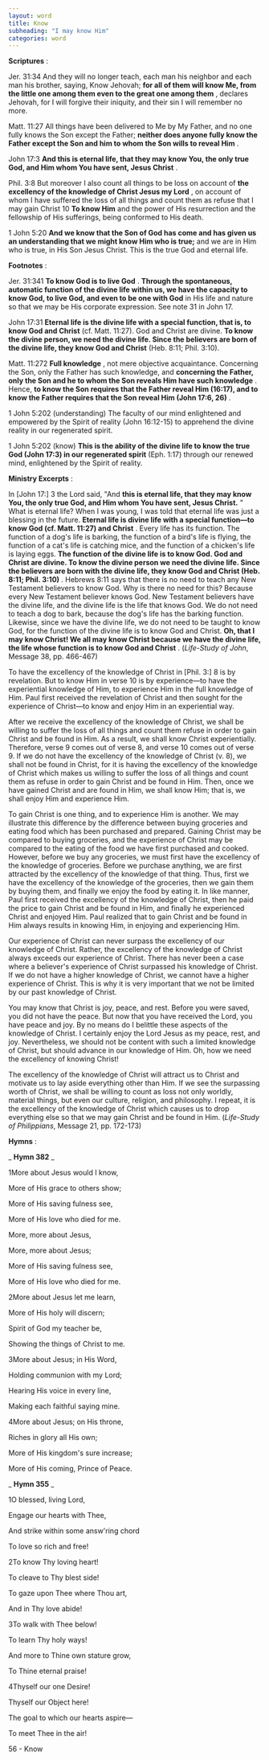 ```yaml
---
layout: word
title: Know
subheading: "I may know Him"
categories: word
---
```


**Scriptures** :

Jer. 31:34 And they will no longer teach, each man his neighbor and each man his brother, saying, Know Jehovah; **for all of them will know Me, from the little one among them even to the great one among them** , declares Jehovah, for I will forgive their iniquity, and their sin I will remember no more.

Matt. 11:27 All things have been delivered to Me by My Father, and no one fully knows the Son except the Father; **neither does anyone fully know the Father except the Son and him to whom the Son wills to reveal Him** .

John 17:3 **And this is eternal life, that they may know You, the only true God, and Him whom You have sent, Jesus Christ** .

Phil. 3:8 But moreover I also count all things to be loss on account of **the excellency of the knowledge of Christ Jesus my Lord** , on account of whom I have suffered the loss of all things and count them as refuse that I may gain Christ 10 **To know Him** and the power of His resurrection and the fellowship of His sufferings, being conformed to His death.

1 John 5:20 **And we know that the Son of God has come and has given us an understanding that we might know Him who is true;** and we are in Him who is true, in His Son Jesus Christ. This is the true God and eternal life.

**Footnotes** :

Jer. 31:341 **To know God is to live God** . **Through the spontaneous, automatic function of the divine life within us, we have the capacity to know God, to live God, and even to be one with God** in His life and nature so that we may be His corporate expression. See note 31 in John 17.

John 17:31 **Eternal life is the divine life with a special function, that is, to know God and Christ** (cf. Matt. 11:27). God and Christ are divine. **To know the divine person, we need the divine life. Since the believers are born of the divine life, they know God and Christ** (Heb. 8:11; Phil. 3:10).

Matt. 11:272 **Full knowledge** , not mere objective acquaintance. Concerning the Son, only the Father has such knowledge, and **concerning the Father, only the Son and he to whom the Son reveals Him have such knowledge** . Hence, **to know the Son requires that the Father reveal Him (16:17), and to know the Father requires that the Son reveal Him (John 17:6, 26)** .

1 John 5:202 (understanding) The faculty of our mind enlightened and empowered by the Spirit of reality (John 16:12-15) to apprehend the divine reality in our regenerated spirit.

1 John 5:202 (know) **This is the ability of the divine life to know the true God (John 17:3) in our regenerated spirit** (Eph. 1:17) through our renewed mind, enlightened by the Spirit of reality.

**Ministry Excerpts** :

In [John 17:] 3 the Lord said, "And **this is eternal life, that they may know You, the only true God, and Him whom You have sent, Jesus Christ.** " What is eternal life? When I was young, I was told that eternal life was just a blessing in the future. **Eternal life is divine life with a special function—to know God (cf. Matt. 11:27) and Christ** . Every life has its function. The function of a dog's life is barking, the function of a bird's life is flying, the function of a cat's life is catching mice, and the function of a chicken's life is laying eggs. **The function of the divine life is to know God. God and Christ are divine. To know the divine person we need the divine life. Since the believers are born with the divine life, they know God and Christ (Heb. 8:11; Phil. 3:10)** . Hebrews 8:11 says that there is no need to teach any New Testament believers to know God. Why is there no need for this? Because every New Testament believer knows God. New Testament believers have the divine life, and the divine life is the life that knows God. We do not need to teach a dog to bark, because the dog's life has the barking function. Likewise, since we have the divine life, we do not need to be taught to know God, for the function of the divine life is to know God and Christ. **Oh, that I may know Christ! We all may know Christ because we have the divine life, the life whose function is to know God and Christ** . (_Life-Study of John_, Message 38, pp. 466-467)

To have the excellency of the knowledge of Christ in [Phil. 3:] 8 is by revelation. But to know Him in verse 10 is by experience—to have the experiential knowledge of Him, to experience Him in the full knowledge of Him. Paul first received the revelation of Christ and then sought for the experience of Christ—to know and enjoy Him in an experiential way.

After we receive the excellency of the knowledge of Christ, we shall be willing to suffer the loss of all things and count them refuse in order to gain Christ and be found in Him. As a result, we shall know Christ experientially. Therefore, verse 9 comes out of verse 8, and verse 10 comes out of verse 9. If we do not have the excellency of the knowledge of Christ (v. 8), we shall not be found in Christ, for it is having the excellency of the knowledge of Christ which makes us willing to suffer the loss of all things and count them as refuse in order to gain Christ and be found in Him. Then, once we have gained Christ and are found in Him, we shall know Him; that is, we shall enjoy Him and experience Him.

To gain Christ is one thing, and to experience Him is another. We may illustrate this difference by the difference between buying groceries and eating food which has been purchased and prepared. Gaining Christ may be compared to buying groceries, and the experience of Christ may be compared to the eating of the food we have first purchased and cooked. However, before we buy any groceries, we must first have the excellency of the knowledge of groceries. Before we purchase anything, we are first attracted by the excellency of the knowledge of that thing. Thus, first we have the excellency of the knowledge of the groceries, then we gain them by buying them, and finally we enjoy the food by eating it. In like manner, Paul first received the excellency of the knowledge of Christ, then he paid the price to gain Christ and be found in Him, and finally he experienced Christ and enjoyed Him. Paul realized that to gain Christ and be found in Him always results in knowing Him, in enjoying and experiencing Him.

Our experience of Christ can never surpass the excellency of our knowledge of Christ. Rather, the excellency of the knowledge of Christ always exceeds our experience of Christ. There has never been a case where a believer's experience of Christ surpassed his knowledge of Christ. If we do not have a higher knowledge of Christ, we cannot have a higher experience of Christ. This is why it is very important that we not be limited by our past knowledge of Christ.

You may know that Christ is joy, peace, and rest. Before you were saved, you did not have the peace. But now that you have received the Lord, you have peace and joy. By no means do I belittle these aspects of the knowledge of Christ. I certainly enjoy the Lord Jesus as my peace, rest, and joy. Nevertheless, we should not be content with such a limited knowledge of Christ, but should advance in our knowledge of Him. Oh, how we need the excellency of knowing Christ!

The excellency of the knowledge of Christ will attract us to Christ and motivate us to lay aside everything other than Him. If we see the surpassing worth of Christ, we shall be willing to count as loss not only worldly, material things, but even our culture, religion, and philosophy. I repeat, it is the excellency of the knowledge of Christ which causes us to drop everything else so that we may gain Christ and be found in Him. (_Life-Study of Philippians_, Message 21, pp. 172-173)

**Hymns** :

_ **Hymn 382** _

1More about Jesus would I know,

More of His grace to others show;

More of His saving fulness see,

More of His love who died for me.

More, more about Jesus,

More, more about Jesus;

More of His saving fulness see,

More of His love who died for me.

2More about Jesus let me learn,

More of His holy will discern;

Spirit of God my teacher be,

Showing the things of Christ to me.

3More about Jesus; in His Word,

Holding communion with my Lord;

Hearing His voice in every line,

Making each faithful saying mine.

4More about Jesus; on His throne,

Riches in glory all His own;

More of His kingdom's sure increase;

More of His coming, Prince of Peace.

_ **Hymn 355** _

1O blessed, living Lord,

Engage our hearts with Thee,

And strike within some answ'ring chord

To love so rich and free!

2To know Thy loving heart!

To cleave to Thy blest side!

To gaze upon Thee where Thou art,

And in Thy love abide!

3To walk with Thee below!

To learn Thy holy ways!

And more to Thine own stature grow,

To Thine eternal praise!

4Thyself our one Desire!

Thyself our Object here!

The goal to which our hearts aspire—

To meet Thee in the air!

56 - Know
